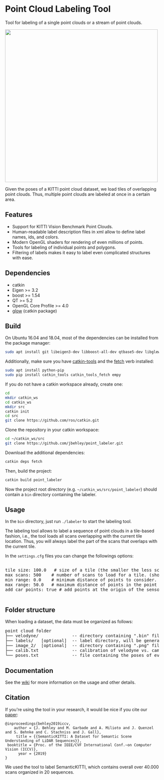 # Point Cloud Labeling Tool

 Tool for labeling of a single point clouds or a stream of point clouds. 
 
<img src="https://user-images.githubusercontent.com/11506664/63230808-340d5680-c212-11e9-8902-bc08f0f64dc8.png" width=500>

 Given the poses of a KITTI point cloud dataset, we load tiles of overlapping point clouds. Thus, multiple point clouds are labeled at once in a certain area. 

## Features
 - Support for KITTI Vision Benchmark Point Clouds.
 - Human-readable label description files in xml allow to define label names, ids, and colors.
 - Modern OpenGL shaders for rendering of even millions of points.
 - Tools for labeling of individual points and polygons.
 - Filtering of labels makes it easy to label even complicated structures with ease.

## Dependencies

* catkin
* Eigen >= 3.2
* boost >= 1.54
* QT >= 5.2
* OpenGL Core Profile >= 4.0
* [glow](https://github.com/jbehley/glow) (catkin package)
 
## Build
  
On Ubuntu 16.04 and 18.04, most of the dependencies can be installed from the package manager:
```bash
sudo apt install git libeigen3-dev libboost-all-dev qtbase5-dev libglew-dev catkin google-mock
```

Additionally, make sure you have [catkin-tools](https://catkin-tools.readthedocs.io/en/latest/) and the [fetch](https://github.com/Photogrammetry-Robotics-Bonn/catkin_tools_fetch) verb installed:
```bash
sudo apt install python-pip
sudo pip install catkin_tools catkin_tools_fetch empy
```

If you do not have a catkin workspace already, create one:
```bash
cd
mkdir catkin_ws
cd catkin_ws
mkdir src
catkin init
cd src
git clone https://github.com/ros/catkin.git
```
Clone the repository in your catkin workspace:
```bash
cd ~/catkin_ws/src
git clone https://github.com/jbehley/point_labeler.git
```
Download the additional dependencies:
```bash
catkin deps fetch
```
Then, build the project:
```bash
catkin build point_labeler
```
Now the project root directory (e.g. `~/catkin_ws/src/point_labeler`) should contain a `bin` directory containing the labeler.


## Usage


In the `bin` directory, just run `./labeler` to start the labeling tool. 

The labeling tool allows to label a sequence of point clouds in a tile-based fashion, i.e., the tool loads all scans overlapping with the current tile location.
Thus, you will always label the part of the scans that overlaps with the current tile.


In the `settings.cfg` files you can change the followings options:

<pre>

tile size: 100.0   # size of a tile (the smaller the less scans get loaded.)
max scans: 500    # number of scans to load for a tile. (should be maybe 1000), but this currently very memory consuming.
min range: 0.0    # minimum distance of points to consider.
max range: 50.0   # maximum distance of points in the point cloud.
add car points: true # add points at the origin of the sensor possibly caused by the car itself. Default: false.

</pre>




 
## Folder structure

When loading a dataset, the data must be organized as follows:

<pre>
point cloud folder
├── velodyne/             -- directory containing ".bin" files with Velodyne point clouds.   
├── labels/   [optional]  -- label directory, will be generated if not present.  
├── image_2/  [optional]  -- directory containing ".png" files from the color   camera.  
├── calib.txt             -- calibration of velodyne vs. camera. needed for projection of point cloud into camera.  
└── poses.txt             -- file containing the poses of every scan.
</pre>

 

## Documentation

See the [wiki](https://github.com/jbehley/point_labeler/wiki) for more information on the usage and other details.


 ## Citation

If you're using the tool in your research, it would be nice if you cite our [paper](https://arxiv.org/abs/1904.01416):

```
@inproceedings{behley2019iccv,
    author = {J. Behley and M. Garbade and A. Milioto and J. Quenzel and S. Behnke and C. Stachniss and J. Gall},
     title = {{SemanticKITTI: A Dataset for Semantic Scene Understanding of LiDAR Sequences}},
 booktitle = {Proc. of the IEEE/CVF International Conf.~on Computer Vision (ICCV)},
      year = {2019}
}
```

We used the tool to label SemanticKITTI, which contains overall over 40.000 scans organized in 20 sequences. 
